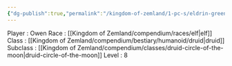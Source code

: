 ```yaml
---
{"dg-publish":true,"permalink":"/kingdom-of-zemland/1-pc-s/eldrin-greenwalker/"}
---
```


Player : Owen
Race : [[Kingdom of Zemland/compendium/races/elf\|elf]]
Class : [[Kingdom of Zemland/compendium/bestiary/humanoid/druid\|druid]]
Subclass : [[Kingdom of Zemland/compendium/classes/druid-circle-of-the-moon\|druid-circle-of-the-moon]]
Level : 8
